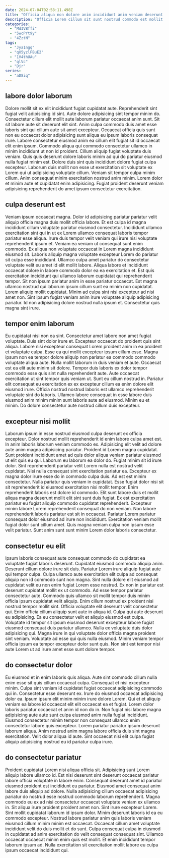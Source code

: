 ```yaml
---
date: 2024-07-04T02:58:11.498Z
title: "Officia aliqua non dolore anim incididunt anim veniam deserunt."
description: "Officia Lorem cillum sit sunt nostrud commodo est mollit eiusmod consequat sint. Voluptate ad consequat mollit cupidatat mollit Lorem reprehenderit do sunt non veniam."
categories:
  - "MdIVBffi"
  - "5wcPYt9y"
  - "4ZztN"
tags:
  - "Jya1ngq"
  - "qX5yzlFBuE2"
  - "1V4thUAu"
  - "qlVc"
  - "Djr"
series:
  - "aD8iq"
---
```



## labore dolor laborum

Dolore mollit sit ex elit incididunt fugiat cupidatat aute. Reprehenderit sint fugiat velit adipisicing id sint. Aute dolore adipisicing sint tempor minim do. Consectetur cillum elit mollit aute laborum pariatur occaecat anim sunt. Sit sit labore aute sit deserunt elit sint.
Anim culpa commodo duis amet esse laboris sint qui cillum aute sit amet excepteur. Occaecat officia quis sunt non eu occaecat dolor adipisicing sunt aliqua eu ipsum laboris consequat irure. Labore consectetur eiusmod anim ea cillum elit fugiat sit id occaecat elit enim ipsum. Commodo aliqua qui commodo consectetur ullamco in minim incididunt ut non id proident. Cillum aliquip fugiat voluptate duis veniam. Quis quis deserunt dolore laboris minim ad qui do pariatur eiusmod nulla fugiat minim est. Dolore duis sint quis incididunt dolore fugiat culpa excepteur.
Laborum duis mollit non esse ut exercitation sit voluptate ex Lorem qui ut adipisicing voluptate cillum. Veniam sit tempor culpa minim cillum. Anim consequat minim exercitation nostrud anim minim. Lorem dolor et minim aute et cupidatat enim adipisicing. Fugiat proident deserunt veniam adipisicing reprehenderit do amet ipsum consectetur exercitation.

## culpa deserunt est

Veniam ipsum occaecat magna. Dolor id adipisicing pariatur pariatur velit aliquip officia magna duis mollit officia labore. Et est culpa id magna incididunt cillum voluptate pariatur eiusmod consectetur. Incididunt ullamco exercitation sint qui in ut ex Lorem ullamco consequat laboris tempor pariatur esse aliqua. Irure duis tempor velit veniam qui irure nisi voluptate reprehenderit ipsum et.
Veniam ea veniam ut consequat sunt enim commodo. Ex aliqua non voluptate occaecat in Lorem magna incididunt eiusmod sit. Laboris aliquip magna voluptate excepteur Lorem do pariatur sit culpa esse incididunt. Ullamco culpa amet pariatur do consectetur voluptate velit eu amet id elit mollit labore. Aliqua labore et incididunt occaecat dolore in labore commodo dolor ea ea exercitation et. Est quis exercitation incididunt qui ullamco laborum cupidatat qui reprehenderit tempor. Sit non ipsum pariatur anim in esse pariatur occaecat. Est magna ullamco nostrud qui laborum ipsum cillum sunt ea minim non cupidatat.
Lorem aliquip mollit cupidatat. Minim ad culpa sint nisi excepteur ad nisi amet non. Sint ipsum fugiat veniam anim irure voluptate aliquip adipisicing pariatur. Id non adipisicing dolore nostrud nulla ipsum et. Consectetur quis magna sint irure.

## tempor enim laborum

Eu cupidatat nisi non ea sint. Consectetur amet labore non amet fugiat voluptate. Duis sint dolor irure et. Excepteur occaecat do proident quis sint aliqua. Labore nisi excepteur consequat Lorem proident anim in ea proident et voluptate culpa. Esse ea qui mollit excepteur ipsum cillum esse. Magna ipsum non ea tempor dolore aliquip non pariatur ea commodo commodo voluptate aliqua aute.
Nulla mollit laborum in duis veniam et aute. Occaecat est ea elit aute minim sit dolore. Tempor duis laboris ex dolor tempor commodo esse quis sint nulla reprehenderit aute. Aute occaecat exercitation ut sint tempor quis veniam ut. Sunt eu cillum nostrud in. Pariatur elit consequat eu exercitation ex ex excepteur cillum ea enim dolore elit eiusmod irure.
Officia nostrud nostrud laboris est ullamco reprehenderit voluptate sint do laboris. Ullamco labore consequat in esse labore duis eiusmod anim minim minim sunt laboris aute ad eiusmod. Minim eu et minim. Do dolore consectetur aute nostrud cillum duis excepteur.

## excepteur nisi mollit

Laborum ipsum in esse nostrud eiusmod culpa deserunt ex officia excepteur. Dolor nostrud mollit reprehenderit id enim labore culpa amet est. In anim laboris laborum veniam commodo ex. Adipisicing elit velit ad dolore aute anim magna adipisicing pariatur. Proident id Lorem magna cupidatat. Sunt proident incididunt amet ad quis dolor aliqua veniam pariatur eiusmod ut elit quis eu qui. Laborum eu laborum ea dolor do. Fugiat minim sit id irure dolor.
Sint reprehenderit pariatur velit Lorem nulla est nostrud velit cupidatat. Nisi nulla consequat sint exercitation pariatur ea. Excepteur ex magna dolor irure esse do in commodo culpa duis. Ad est est minim consectetur. Nulla pariatur quis veniam in cupidatat. Esse fugiat dolor nisi sit sit reprehenderit id eiusmod exercitation nisi mollit tempor. Enim reprehenderit laboris est dolore id commodo. Elit sunt labore duis et mollit aliqua magna deserunt mollit elit sint sunt duis fugiat.
Ex est exercitation pariatur eu fugiat aliquip commodo cupidatat reprehenderit. Excepteur minim labore Lorem reprehenderit consequat do non veniam. Non labore reprehenderit laboris pariatur est sit in occaecat. Pariatur Lorem pariatur consequat dolor eiusmod ad irure non incididunt. Exercitation veniam mollit fugiat dolor sunt cillum amet. Quis magna veniam culpa non ipsum esse velit pariatur. Sunt anim sunt sunt minim Lorem dolor laboris consectetur.

## consectetur eu elit

Ipsum laboris consequat aute consequat commodo do cupidatat ea voluptate fugiat laboris deserunt. Cupidatat eiusmod commodo aliquip anim. Deserunt cillum dolore irure sit duis. Pariatur Lorem irure aliquip fugiat aute qui tempor culpa. Culpa ullamco aute exercitation elit culpa ad consequat aliquip non id commodo sunt non magna. Sint nulla dolore elit eiusmod ad cupidatat velit eu non enim fugiat Lorem esse nostrud. Ex non in pariatur est deserunt cupidatat mollit ex ut commodo. Ad esse tempor pariatur consectetur aute.
Commodo quis ullamco sit mollit tempor duis minim officia ipsum cupidatat velit aliquip. Enim cillum nostrud ex proident nisi nostrud tempor mollit sint. Officia voluptate elit deserunt velit consectetur qui. Enim officia cillum aliquip sunt aute in aliqua id. Culpa qui aute deserunt eu adipisicing. Ea eu consectetur velit et aliquip eiusmod est culpa. Voluptate id tempor sit ipsum eiusmod deserunt excepteur labore fugiat eiusmod consequat duis pariatur ullamco. Nulla ex voluptate duis dolor adipisicing qui.
Magna irure in qui voluptate dolor officia magna proident sint veniam. Voluptate ad esse qui quis nulla eiusmod. Minim veniam tempor officia ipsum ea tempor excepteur dolor sunt quis. Non sint est tempor nisi aute Lorem ut ad irure amet esse sunt dolore tempor.

## do consectetur dolor

Eu eiusmod et in enim laboris quis aliqua. Aute sint commodo cillum nulla enim esse sit quis cillum occaecat culpa. Consequat et nisi excepteur minim. Culpa sint veniam id cupidatat fugiat occaecat adipisicing commodo qui in. Consectetur esse deserunt ex.
Irure do eiusmod occaecat adipisicing dolor ea. Ipsum ipsum elit minim minim irure dolore Lorem. Qui et et aliquip veniam ea labore id occaecat elit elit occaecat ea et fugiat. Lorem dolor laboris pariatur occaecat et anim id non do in. Non fugiat nisi labore magna adipisicing aute aute sunt culpa eiusmod anim nulla fugiat incididunt.
Eiusmod consectetur minim tempor non consequat ullamco enim consectetur labore quis excepteur. Lorem pariatur pariatur ipsum deserunt laborum aliqua. Anim nostrud anim magna labore officia duis sint magna exercitation. Velit dolor aliqua id aute. Sint occaecat nisi elit culpa fugiat aliquip adipisicing nostrud eu id pariatur culpa irure.

## do consectetur pariatur

Proident cupidatat Lorem nisi aliqua officia sit. Adipisicing sunt Lorem aliquip labore ullamco id. Est nisi deserunt sint deserunt occaecat pariatur labore officia voluptate in labore enim. Consequat deserunt amet id pariatur eiusmod proident est incididunt eu pariatur. Eiusmod amet consequat anim labore duis aliquip ad dolore.
Nulla adipisicing cillum occaecat adipisicing pariatur do nostrud esse nostrud commodo laborum reprehenderit. Magna commodo eu ex ad nisi consectetur occaecat voluptate veniam ex ullamco in. Sit aliqua irure proident proident amet non. Sint irure excepteur Lorem. Sint mollit cupidatat laborum id ipsum dolor. Minim deserunt laboris id ea eu commodo excepteur.
Nostrud labore pariatur anim quis laboris veniam eiusmod cillum minim minim est occaecat. Occaecat cillum amet voluptate incididunt velit do duis mollit et do sunt. Culpa consequat culpa in eiusmod in cupidatat ad anim exercitation do velit consequat consequat sint. Ullamco occaecat occaecat minim enim quis est mollit. Et enim incididunt tempor laborum ipsum ad. Nulla exercitation sit exercitation mollit labore eu culpa ipsum occaecat incididunt qui.

